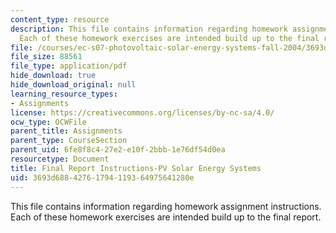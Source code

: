 ```yaml
---
content_type: resource
description: This file contains information regarding homework assignment instructions.
  Each of these homework exercises are intended build up to the final report.
file: /courses/ec-s07-photovoltaic-solar-energy-systems-fall-2004/3693d68842761794119364975641280e_MITEC_S07F04_final_report.pdf
file_size: 88561
file_type: application/pdf
hide_download: true
hide_download_original: null
learning_resource_types:
- Assignments
license: https://creativecommons.org/licenses/by-nc-sa/4.0/
ocw_type: OCWFile
parent_title: Assignments
parent_type: CourseSection
parent_uid: 6fe8f8c4-27e2-e10f-2bbb-1e76df54d0ea
resourcetype: Document
title: Final Report Instructions-PV Solar Energy Systems
uid: 3693d688-4276-1794-1193-64975641280e
---
```

This file contains information regarding homework assignment instructions. Each of these homework exercises are intended build up to the final report.
